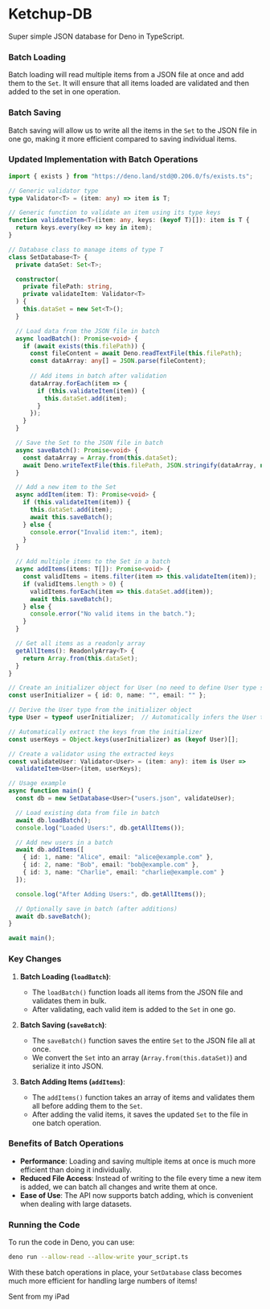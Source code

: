 # Ketchup-DB
Super simple JSON database for Deno in TypeScript.

### Batch Loading
Batch loading will read multiple items from a JSON file at once and add them to the `Set`. It will ensure that all items loaded are validated and then added to the set in one operation.

### Batch Saving
Batch saving will allow us to write all the items in the `Set` to the JSON file in one go, making it more efficient compared to saving individual items.

### Updated Implementation with Batch Operations

```typescript
import { exists } from "https://deno.land/std@0.206.0/fs/exists.ts";

// Generic validator type
type Validator<T> = (item: any) => item is T;

// Generic function to validate an item using its type keys
function validateItem<T>(item: any, keys: (keyof T)[]): item is T {
  return keys.every(key => key in item);
}

// Database class to manage items of type T
class SetDatabase<T> {
  private dataSet: Set<T>;

  constructor(
    private filePath: string,
    private validateItem: Validator<T>
  ) {
    this.dataSet = new Set<T>();
  }

  // Load data from the JSON file in batch
  async loadBatch(): Promise<void> {
    if (await exists(this.filePath)) {
      const fileContent = await Deno.readTextFile(this.filePath);
      const dataArray: any[] = JSON.parse(fileContent);
     
      // Add items in batch after validation
      dataArray.forEach(item => {
        if (this.validateItem(item)) {
          this.dataSet.add(item);
        }
      });
    }
  }

  // Save the Set to the JSON file in batch
  async saveBatch(): Promise<void> {
    const dataArray = Array.from(this.dataSet);
    await Deno.writeTextFile(this.filePath, JSON.stringify(dataArray, null, 2));
  }

  // Add a new item to the Set
  async addItem(item: T): Promise<void> {
    if (this.validateItem(item)) {
      this.dataSet.add(item);
      await this.saveBatch();
    } else {
      console.error("Invalid item:", item);
    }
  }

  // Add multiple items to the Set in a batch
  async addItems(items: T[]): Promise<void> {
    const validItems = items.filter(item => this.validateItem(item));
    if (validItems.length > 0) {
      validItems.forEach(item => this.dataSet.add(item));
      await this.saveBatch();
    } else {
      console.error("No valid items in the batch.");
    }
  }

  // Get all items as a readonly array
  getAllItems(): ReadonlyArray<T> {
    return Array.from(this.dataSet);
  }
}

// Create an initializer object for User (no need to define User type separately)
const userInitializer = { id: 0, name: "", email: "" };

// Derive the User type from the initializer object
type User = typeof userInitializer;  // Automatically infers the User type

// Automatically extract the keys from the initializer
const userKeys = Object.keys(userInitializer) as (keyof User)[];

// Create a validator using the extracted keys
const validateUser: Validator<User> = (item: any): item is User =>
  validateItem<User>(item, userKeys);

// Usage example
async function main() {
  const db = new SetDatabase<User>("users.json", validateUser);

  // Load existing data from file in batch
  await db.loadBatch();
  console.log("Loaded Users:", db.getAllItems());

  // Add new users in a batch
  await db.addItems([
    { id: 1, name: "Alice", email: "alice@example.com" },
    { id: 2, name: "Bob", email: "bob@example.com" },
    { id: 3, name: "Charlie", email: "charlie@example.com" }
  ]);

  console.log("After Adding Users:", db.getAllItems());

  // Optionally save in batch (after additions)
  await db.saveBatch();
}

await main();
```

### Key Changes

1. **Batch Loading (`loadBatch`)**:
   - The `loadBatch()` function loads all items from the JSON file and validates them in bulk.
   - After validating, each valid item is added to the `Set` in one go.

2. **Batch Saving (`saveBatch`)**:
   - The `saveBatch()` function saves the entire `Set` to the JSON file all at once.
   - We convert the `Set` into an array (`Array.from(this.dataSet)`) and serialize it into JSON.

3. **Batch Adding Items (`addItems`)**:
   - The `addItems()` function takes an array of items and validates them all before adding them to the `Set`.
   - After adding the valid items, it saves the updated `Set` to the file in one batch operation.

### Benefits of Batch Operations
- **Performance**: Loading and saving multiple items at once is much more efficient than doing it individually.
- **Reduced File Access**: Instead of writing to the file every time a new item is added, we can batch all changes and write them at once.
- **Ease of Use**: The API now supports batch adding, which is convenient when dealing with large datasets.

### Running the Code
To run the code in Deno, you can use:

```bash
deno run --allow-read --allow-write your_script.ts
```

With these batch operations in place, your `SetDatabase` class becomes much more efficient for handling large numbers of items!

Sent from my iPad